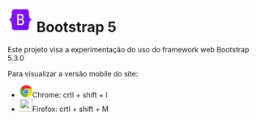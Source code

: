 <h1>
    <img src=".\assets\bootstrap-logo-shadow.png" width="50" height="50">
    Bootstrap 5
</h1>

<p> Este projeto visa a experimentação do uso do framework web Bootstrap 5.3.0</p>

<p> Para visualizar a versão mobile do site:
    <ul>
        <li> <img src=".\assets\chrome-logo.png" width="25" height="25">Chrome: crtl + shift + I</li>
        <li> <img src=".\assets\firefoxgit-logo.png" width="25" height="25">Firefox: crtl + shift + M</li>
    </ul>
</p>
